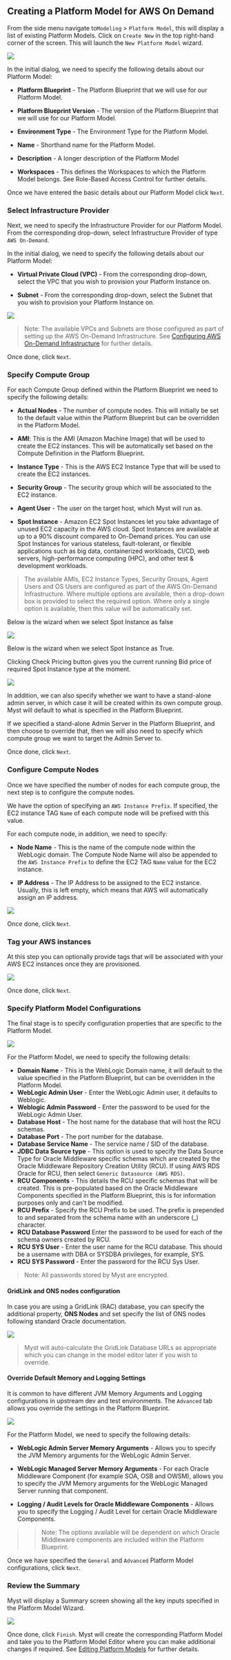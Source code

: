 ## Creating a Platform Model for AWS On Demand

From the side menu navigate to`Modeling` > `Platform Model`, this will display a list of existing Platform Models. Click on `Create New` in the top right-hand corner of the screen. This will launch the `New Platform Model` wizard.

![](../img/ModelBasic.png)

In the initial dialog, we need to specify the following details about our Platform Model:

* **Platform Blueprint** - The Platform Blueprint that we will use for our Platform Model.

* **Platform Blueprint Version** - The version of the Platform Blueprint that we will use for our Platform Model.

* **Environment Type** - The Environment Type for the Platform Model.

* **Name** - Shorthand name for the Platform Model.

* **Description** - A longer description of the Platform Model

* **Workspaces** - This defines the Workspaces to which the Platform Model belongs. See Role-Based Access Control for further details.

Once we have entered the basic details about our Platform Model click `Next`.

### Select Infrastructure Provider

Next, we need to specify the Infrastructure Provider for our Platform Model. From the corresponding drop-down, select Infrastructure Provider of type `AWS On-Demand`.

In the initial dialog, we need to specify the following details about our Platform Model:

* **Virtual Private Cloud (VPC)** - From the corresponding drop-down, select the VPC that you wish to provision your Platform Instance on.

* **Subnet** - From the corresponding drop-down, select the Subnet that you wish to provision your Platform Instance on.

![](img/AwsModelInfrastructure.png)

> Note: The available VPCs and Subnets are those configured as part of setting up the AWS On-Demand Infrastructure. See [Configuring AWS On-Demand Infrastructure]() for further details.

Once done, click `Next`.

### Specify Compute Group
For each Compute Group defined within the Platform Blueprint we need to specify the following details:

* **Actual Nodes** - The number of compute nodes. This will initially be set to the default value within the Platform Blueprint but can be overridden in the Platform Model.

* **AMI**: This is the AMI (Amazon Machine Image) that will be used to create the EC2 instances. This will be automatically set based on the Compute Definition in the Platform Blueprint.

* **Instance Type** - This is the AWS EC2 Instance Type that will be used to create the EC2 instances. 

* **Security Group** - The security group which will be associated to the EC2 instance.

* **Agent User** - The user on the target host, which Myst will run as.

* **Spot Instance** - Amazon EC2 Spot Instances let you take advantage of unused EC2 capacity in the AWS cloud. Spot Instances are available at up to a 90% discount compared to On-Demand prices. You can use Spot Instances for various stateless, fault-tolerant, or flexible applications such as big data, containerized workloads, CI/CD, web servers, high-performance computing (HPC), and other test & development workloads.

> The available AMIs, EC2 Instance Types, Security Groups, Agent Users and OS Users are configured as part of the AWS On-Demand Infrastructure. Where multiple options are available, then a drop-down box is provided to select the required option. Where only a single option is available, then this value will be automatically set.

Below is the wizard when we select Spot Instance as false

![](img/AwsModelComputeGroupSpotFalse.png)


Below is the wizard when we select Spot Instance as True.

Clicking Check Pricing button gives you the current running Bid price of required Spot Instance type at the moment.

![](img/AwsModelComputeGroupSpotTrue.png)

In addition, we can also specify whether we want to have a stand-alone admin server, in which case it will be created within its own compute group. Myst will default to what is specified in the Platform Blueprint.

If we specified a stand-alone Admin Server in the Platform Blueprint, and then choose to override that, then we will also need to specify which compute group we want to target the Admin Server to.

Once done, click `Next`.

### Configure Compute Nodes
Once we have specified the number of nodes for each compute group, the next step is to configure the compute nodes.

We have the option of specifying an `AWS Instance Prefix`. If specified, the EC2 instance TAG `Name` of each compute node will be prefixed with this value.

For each compute node, in addition, we need to specify: 
* **Node Name** -  This is the name of the compute node within the WebLogic domain. The Compute Node Name will also be appended to the `AWS Instance Prefix` to define the EC2 TAG `Name` value for the EC2 instance.

* **IP Address** - The IP Address to be assigned to the EC2 instance. Usually, this is left empty, which means that AWS will automatically assign an IP address.

![](img/AwsModelInfrastructureMap.png)

Once done, click `Next`.

### Tag your AWS instances
At this step you can optionally provide tags that will be associated with your AWS EC2 instances once they are provisioned.

![](img/AwsModelTagging.png)

Once done, click `Next`.

### Specify Platform Model Configurations

The final stage is to specify configuration properties that are specific to the Platform Model.

![](img/AwsModelConfigureGeneral.png)

For the Platform Model, we need to specify the following details:

* **Domain Name** - This is the WebLogic Domain name, it will default to the value specified in the Platform Blueprint, but can be overridden in the Platform Model.
* **WebLogic Admin User** - Enter the WebLogic Admin user, it defaults to Weblogic.
* **Weblogic Admin Password** - Enter the password to be used for the WebLogic Admin User.
* **Database Host** - The host name for the database that will host the RCU schemas. 
* **Database Port** - The port number for the database.
* **Database Service Name** - The service name / SID of the database. 
* **JDBC Data Source type** - This option is used to specify the Data Source Type for Oracle Middleware specific schemas which are created by the Oracle Middleware Repository Creation Utility (RCU). If using AWS RDS Oracle for RCU, then select `Generic Datasource (AWS RDS)`.
* **RCU Components** - This details the RCU specific schemas that will be created. This is pre-populated based on the Oracle Middleware Components specified in the Platform Blueprint, this is for information purposes only and can't be modified.
* **RCU Prefix** - Specify the RCU Prefix to be used. The prefix is prepended to and separated from the schema name with an underscore (_) character.
* **RCU Database Password** Enter the password to be used for each of the schema owners created by RCU.
* **RCU SYS User** - Enter the user name for the RCU database. This should be a username with DBA or SYSDBA privileges, for example, SYS.
* **RCU SYS Password** - Enter the password for the RCU Sys User.

> Note: All passwords stored by Myst are encrypted.

#### GridLink and ONS nodes configuration
In case you are using a GridLink (RAC) database, you can specify the additional property, **ONS Nodes** and set specify the list of ONS nodes following standard Oracle documentation.

![](img/AwsModelConfigureONS.png)

> Myst will auto-calculate the GridLink Database URLs as appropriate which you can change in the model editor later if you wish to override.

#### Override Default Memory and Logging Settings
It is common to have different JVM Memory Arguments and Logging configurations in upstream dev and test environments. The `Advanced` tab allows you override the settings in the Platform Blueprint.

![](../img/ModelConfigureAdvanced.png)

For the Platform Model, we need to specify the following details:

* **WebLogic Admin Server Memory Arguments** - Allows you to specify the JVM Memory arguments for the WebLogic Admin Server.

* **WebLogic Managed Server Memory Arguments** - For each Oracle Middleware Component (for example SOA, OSB and OWSM), allows you to specify the JVM Memory arguments for the WebLogic Managed Server running that component.

* **Logging / Audit Levels for Oracle Middleware Components** - Allows you to specify the Logging / Audit Level for certain Oracle Middleware Components.

>> Note: The options available will be dependent on which Oracle Middleware components are included within the Platform Blueprint.

Once we have specified the `General` and `Advanced` Platform Model configurations, click `Next`.

### Review the Summary
Myst will display a Summary screen showing all the key inputs specified in the Platform Model Wizard.

![](img/AwsModelSummary.png)

Once done, click `Finish`. Myst will create the corresponding Platform Model and take you to the Platform Model Editor where you can make additional changes if required. See [Editing Platform Models](/platform/definitions/README.md) for further details.

